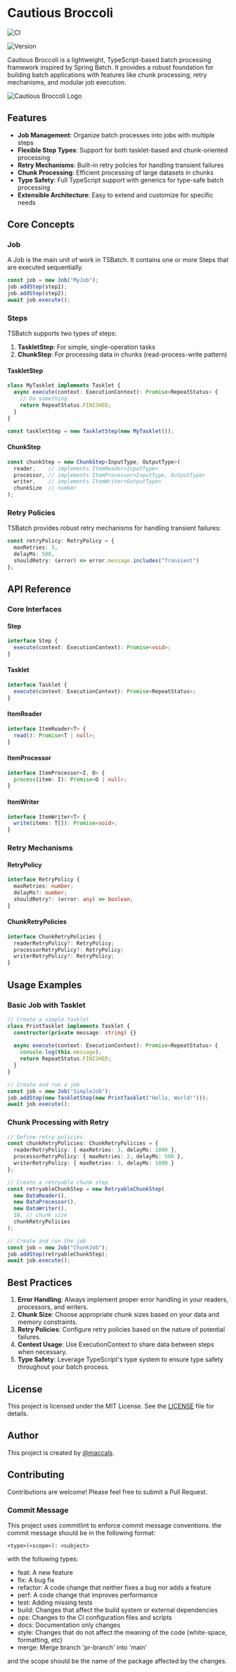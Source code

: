 
# Cautious Broccoli

![CI](https://github.com/maccalsa/cautious-broccoli/actions/workflows/ci.yml/badge.svg)

![Version](https://img.shields.io/github/package-json/v/maccalsa/cautious-broccoli)

Cautious Broccoli is a lightweight, TypeScript-based batch processing framework inspired by Spring Batch. It provides a robust foundation for building batch applications with features like chunk processing, retry mechanisms, and modular job execution.

![Cautious Broccoli Logo](./img/cautious-broccoli-logo.png)

## Features

- **Job Management**: Organize batch processes into jobs with multiple steps
- **Flexible Step Types**: Support for both tasklet-based and chunk-oriented processing
- **Retry Mechanisms**: Built-in retry policies for handling transient failures
- **Chunk Processing**: Efficient processing of large datasets in chunks
- **Type Safety**: Full TypeScript support with generics for type-safe batch processing
- **Extensible Architecture**: Easy to extend and customize for specific needs


## Core Concepts

### Job

A Job is the main unit of work in TSBatch. It contains one or more Steps that are executed sequentially.

```typescript
const job = new Job("MyJob");
job.addStep(step1);
job.addStep(step2);
await job.execute();
```

### Steps

TSBatch supports two types of steps:

1. **TaskletStep**: For simple, single-operation tasks
2. **ChunkStep**: For processing data in chunks (read-process-write pattern)

#### TaskletStep

```typescript
class MyTasklet implements Tasklet {
  async execute(context: ExecutionContext): Promise<RepeatStatus> {
    // Do something
    return RepeatStatus.FINISHED;
  }
}

const taskletStep = new TaskletStep(new MyTasklet());
```

#### ChunkStep

```typescript
const chunkStep = new ChunkStep<InputType, OutputType>(
  reader,    // implements ItemReader<InputType>
  processor, // implements ItemProcessor<InputType, OutputType>
  writer,    // implements ItemWriter<OutputType>
  chunkSize  // number
);
```

### Retry Policies

TSBatch provides robust retry mechanisms for handling transient failures:

```typescript
const retryPolicy: RetryPolicy = {
  maxRetries: 3,
  delayMs: 500,
  shouldRetry: (error) => error.message.includes("Transient")
};
```

## API Reference

### Core Interfaces

#### Step
```typescript
interface Step {
  execute(context: ExecutionContext): Promise<void>;
}
```

#### Tasklet
```typescript
interface Tasklet {
  execute(context: ExecutionContext): Promise<RepeatStatus>;
}
```

#### ItemReader
```typescript
interface ItemReader<T> {
  read(): Promise<T | null>;
}
```

#### ItemProcessor
```typescript
interface ItemProcessor<I, O> {
  process(item: I): Promise<O | null>;
}
```

#### ItemWriter
```typescript
interface ItemWriter<T> {
  write(items: T[]): Promise<void>;
}
```

### Retry Mechanisms

#### RetryPolicy
```typescript
interface RetryPolicy {
  maxRetries: number;
  delayMs?: number;
  shouldRetry?: (error: any) => boolean;
}
```

#### ChunkRetryPolicies
```typescript
interface ChunkRetryPolicies {
  readerRetryPolicy?: RetryPolicy;
  processorRetryPolicy?: RetryPolicy;
  writerRetryPolicy?: RetryPolicy;
}
```

## Usage Examples

### Basic Job with Tasklet

```typescript
// Create a simple tasklet
class PrintTasklet implements Tasklet {
  constructor(private message: string) {}
  
  async execute(context: ExecutionContext): Promise<RepeatStatus> {
    console.log(this.message);
    return RepeatStatus.FINISHED;
  }
}

// Create and run a job
const job = new Job("SimpleJob");
job.addStep(new TaskletStep(new PrintTasklet("Hello, World!")));
await job.execute();
```

### Chunk Processing with Retry

```typescript
// Define retry policies
const chunkRetryPolicies: ChunkRetryPolicies = {
  readerRetryPolicy: { maxRetries: 3, delayMs: 1000 },
  processorRetryPolicy: { maxRetries: 2, delayMs: 500 },
  writerRetryPolicy: { maxRetries: 3, delayMs: 1000 }
};

// Create a retryable chunk step
const retryableChunkStep = new RetryableChunkStep(
  new DataReader(),
  new DataProcessor(),
  new DataWriter(),
  10, // chunk size
  chunkRetryPolicies
);

// Create and run the job
const job = new Job("ChunkJob");
job.addStep(retryableChunkStep);
await job.execute();
```

## Best Practices

1. **Error Handling**: Always implement proper error handling in your readers, processors, and writers.
2. **Chunk Size**: Choose appropriate chunk sizes based on your data and memory constraints.
3. **Retry Policies**: Configure retry policies based on the nature of potential failures.
4. **Context Usage**: Use ExecutionContext to share data between steps when necessary.
5. **Type Safety**: Leverage TypeScript's type system to ensure type safety throughout your batch process.

## License

This project is licensed under the MIT License. See the [LICENSE](LICENSE) file for details.

## Author

This project is created by [@maccals](https://github.com/maccalsa).

## Contributing

Contributions are welcome! Please feel free to submit a Pull Request.

### Commit Message

This project uses commitlint to enforce commit message conventions.
the commit message should be in the following format:

```
<type>(<scope>): <subject>
```

with the following types:

- feat: A new feature
- fix: A bug fix
- refactor: A code change that neither fixes a bug nor adds a feature
- perf: A code change that improves performance
- test: Adding missing tests
- build: Changes that affect the build system or external dependencies
- ops: Changes to the CI configuration files and scripts
- docs: Documentation only changes
- style: Changes that do not affect the meaning of the code (white-space, formatting, etc)
- merge: Merge branch 'pr-branch' into 'main'

and the scope should be the name of the package affected by the changes.

